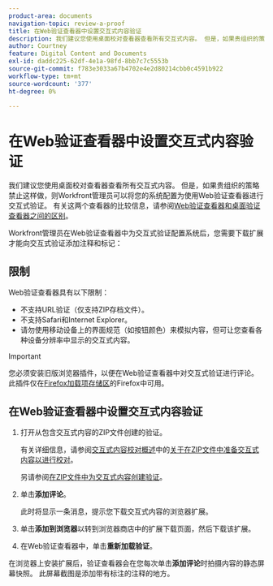 ```yaml
---
product-area: documents
navigation-topic: review-a-proof
title: 在Web验证查看器中设置交互式内容验证
description: 我们建议您使用桌面校对查看器查看所有交互式内容。 但是，如果贵组织的策略禁止这样做，则Workfront管理员可以将您的系统配置为使用Web验证查看器进行交互式验证。 有关这两种查看器的比较信息，请参阅Web验证查看器和桌面验证查看器之间的区别概述。
author: Courtney
feature: Digital Content and Documents
exl-id: daddc225-62df-4e1a-98fd-8bb7c7c5553b
source-git-commit: f783e3033a67b4702e4e2d80214cbb0c4591b922
workflow-type: tm+mt
source-wordcount: '377'
ht-degree: 0%

---
```


# 在Web验证查看器中设置交互式内容验证

我们建议您使用桌面校对查看器查看所有交互式内容。 但是，如果贵组织的策略禁止这样做，则Workfront管理员可以将您的系统配置为使用Web验证查看器进行交互式验证。 有关这两个查看器的比较信息，请参阅[Web验证查看器和桌面验证查看器之间的区别](../../../../review-and-approve-work/proofing/proofing-overview/understand-differences-between-web-viewer.md)。

Workfront管理员在Web验证查看器中为交互式验证配置系统后，您需要下载扩展才能向交互式验证添加注释和标记：

## 限制

Web验证查看器具有以下限制：

* 不支持URL验证（仅支持ZIP存档文件）。
* 不支持Safari和Internet Explorer。
* 请勿使用移动设备上的界面规范（如按钮颜色）来模拟内容，但可让您查看各种设备分辨率中显示的交互式内容。

>[!IMPORTANT]
>
>您必须安装旧版浏览器插件，以便在Web验证查看器中对交互式验证进行评论。 此插件仅在[Firefox加载项存储区](https://addons.mozilla.org/en-US/firefox/addon/proofhq-rich-media-review/)的Firefox中可用。

## 在Web验证查看器中设置交互式内容验证

1. 打开从包含交互式内容的ZIP文件创建的验证。

   有关详细信息，请参阅[交互式内容校对概述](../../../../review-and-approve-work/proofing/proofing-overview/interactive-content-proofs.md)中的[关于在ZIP文件中准备交互式内容以进行校对](../../../../review-and-approve-work/proofing/proofing-overview/interactive-content-proofs.md#howtoprepareaninteractiveziparchive)。

   另请参阅[在ZIP文件中为交互式内容创建验证](../../../../review-and-approve-work/proofing/creating-proofs-within-workfront/generate-proof-interactive-content.md)。

1. 单击&#x200B;**添加评论**。

   此时将显示一条消息，提示您下载交互式内容的浏览器扩展。

1. 单击&#x200B;**添加到浏览器**&#x200B;以转到浏览器商店中的扩展下载页面，然后下载该扩展。
1. 在Web验证查看器中，单击&#x200B;**重新加载验证**。

在浏览器上安装扩展后，验证查看器会在您每次单击&#x200B;**添加评论**&#x200B;时拍摄内容的静态屏幕快照。 此屏幕截图是添加带有标注的注释的地方。

 
